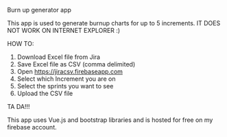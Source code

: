 Burn up generator app

This app is used to generate burnup charts for up to 5 increments. IT DOES NOT WORK ON INTERNET EXPLORER :)

HOW TO:
1. Download Excel file from Jira
2. Save Excel file as CSV (comma delimited)
3. Open https://jiracsv.firebaseapp.com
4. Select which Increment you are on
5. Select the sprints you want to see
6. Upload the CSV file

TA DA!!!

This app uses Vue.js and bootstrap libraries and is hosted for free on my firebase account.
